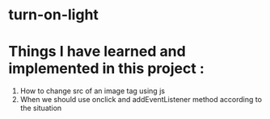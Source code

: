 # turn-on-light

# Things I have learned and implemented in this project :
  1. How to change src of an image tag using js
  2. When we should use onclick and addEventListener method according to the situation
